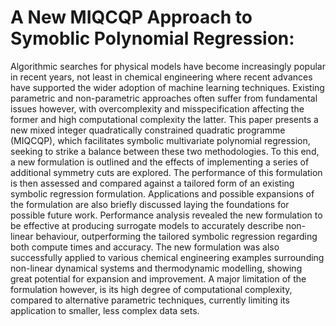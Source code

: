 # A New MIQCQP Approach to Symoblic Polynomial Regression:
Algorithmic searches for physical models have become increasingly popular in recent years, not least in chemical engineering where recent advances have supported the wider adoption of machine learning techniques. Existing parametric and non-parametric approaches often suffer from fundamental issues however, with overcomplexity and misspecification affecting the former and high computational complexity the latter. This paper presents a new mixed integer quadratically constrained quadratic programme (MIQCQP), which facilitates symbolic multivariate polynomial regression, seeking to strike a balance between these two methodologies. To this end, a new formulation is outlined and the effects of implementing a series of additional symmetry cuts are explored. The performance of this formulation is then assessed and compared against a tailored form of an existing symbolic regression formulation. Applications and possible expansions of the formulation are also briefly discussed laying the foundations for possible future work. Performance analysis revealed the new formulation to be effective at producing surrogate models to accurately describe non-linear behaviour, outperforming the tailored symbolic regression regarding both compute times and accuracy. The new formulation was also successfully applied to various chemical engineering examples surrounding non-linear dynamical systems and thermodynamic modelling, showing great potential for expansion and improvement. A major limitation of the formulation however, is its high degree of computational complexity, compared to alternative parametric techniques, currently limiting its application to smaller, less complex data sets.
